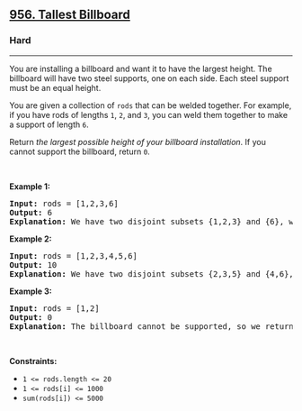 <h2><a href="https://leetcode.com/problems/tallest-billboard/">956. Tallest Billboard</a></h2><h3>Hard</h3><hr><div><p>You are installing a billboard and want it to have the largest height. The billboard will have two steel supports, one on each side. Each steel support must be an equal height.</p>

<p>You are given a collection of <code>rods</code> that can be welded together. For example, if you have rods of lengths <code>1</code>, <code>2</code>, and <code>3</code>, you can weld them together to make a support of length <code>6</code>.</p>

<p>Return <em>the largest possible height of your billboard installation</em>. If you cannot support the billboard, return <code>0</code>.</p>

<p>&nbsp;</p>
<p><strong class="example">Example 1:</strong></p>

<pre><strong>Input:</strong> rods = [1,2,3,6]
<strong>Output:</strong> 6
<strong>Explanation:</strong> We have two disjoint subsets {1,2,3} and {6}, which have the same sum = 6.
</pre>

<p><strong class="example">Example 2:</strong></p>

<pre><strong>Input:</strong> rods = [1,2,3,4,5,6]
<strong>Output:</strong> 10
<strong>Explanation:</strong> We have two disjoint subsets {2,3,5} and {4,6}, which have the same sum = 10.
</pre>

<p><strong class="example">Example 3:</strong></p>

<pre><strong>Input:</strong> rods = [1,2]
<strong>Output:</strong> 0
<strong>Explanation:</strong> The billboard cannot be supported, so we return 0.
</pre>

<p>&nbsp;</p>
<p><strong>Constraints:</strong></p>

<ul>
	<li><code>1 &lt;= rods.length &lt;= 20</code></li>
	<li><code>1 &lt;= rods[i] &lt;= 1000</code></li>
	<li><code>sum(rods[i]) &lt;= 5000</code></li>
</ul>
</div>